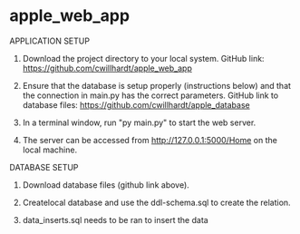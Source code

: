 # apple_web_app

APPLICATION SETUP

1) Download the project directory to your local system. GitHub link: https://github.com/cwillhardt/apple_web_app

2) Ensure that the database is setup properly (instructions below) and that the connection in main.py has the correct parameters. GitHub link to database files: https://github.com/cwillhardt/apple_database

3) In a terminal window, run "py main.py" to start the web server.

4) The server can be accessed from http://127.0.0.1:5000/Home on the local machine. 

DATABASE SETUP

1) Download database files (github link above).

2) Createlocal database and use the ddl-schema.sql to create the relation.

3) data_inserts.sql needs to be ran to insert the data
